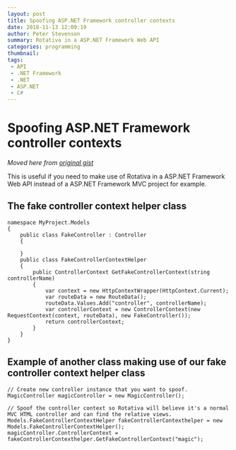```yaml
---
layout: post
title: Spoofing ASP.NET Framework controller contexts
date: 2018-11-13 12:09:19
author: Peter Stevenson
summary: Rotativa in a ASP.NET Framework Web API
categories: programming
thumbnail:
tags:
 - API
 - .NET Framework
 - .NET
 - ASP.NET
 - C#
---
```


# Spoofing ASP.NET Framework controller contexts

_Moved here from [original gist](https://gist.github.com/2E0PGS/7ef85843464f29aba8335ae204fa56cd)_

This is useful if you need to make use of Rotativa in a ASP.NET Framework Web API instead of a ASP.NET Framework MVC project for example.

## The fake controller context helper class

```
namespace MyProject.Models
{
    public class FakeController : Controller
    {

    }
    public class FakeControllerContextHelper
    {
        public ControllerContext GetFakeControllerContext(string controllerName)
        {
            var context = new HttpContextWrapper(HttpContext.Current);
            var routeData = new RouteData();
            routeData.Values.Add("controller", controllerName);
            var controllerContext = new ControllerContext(new RequestContext(context, routeData), new FakeController());
            return controllerContext;
        }
    }
}
```
## Example of another class making use of our fake controller context helper class

```
// Create new controller instance that you want to spoof.
MagicController magicController = new MagicController();

// Spoof the controller context so Rotativa will believe it's a normal MVC HTML controller and can find the relative views.
Models.FakeControllerContextHelper fakeControllerContexthelper = new Models.FakeControllerContextHelper();
magicController.ControllerContext = fakeControllerContexthelper.GetFakeControllerContext("magic");
```